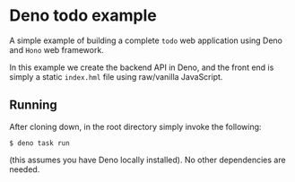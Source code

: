 # Deno todo example

A simple example of building a complete `todo` web application using Deno and `Hono` web framework.

In this example we create the backend API in Deno, and the front end is simply a static `index.hml` file using raw/vanilla JavaScript.

## Running

After cloning down, in the root directory simply invoke the following:

```shell
$ deno task run
```

(this assumes you have Deno locally installed). No other dependencies are needed.